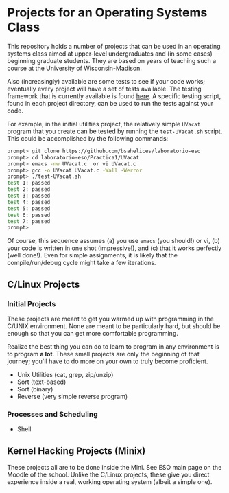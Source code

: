 
# Projects for an Operating Systems Class

This repository holds a number of projects that can be used in an operating
systems class aimed at upper-level undergraduates and (in some cases)
beginning graduate students. They are based on years of teaching such a course
at the University of Wisconsin-Madison.

Also (increasingly) available are some tests to see if your code works; eventually
every project will have a set of tests available. The testing framework that is
currently available is found [here](https://github.com/remzi-arpacidusseau/ostep-projects/tree/master/tester).
A specific testing script, found in each project directory, can be used to run
the tests against your code. 

For example, in the initial utilities project, the relatively simple `UVacat`
program that you create can be tested by running the `test-UVacat.sh` script.
This could be accomplished by the following commands:
```sh
prompt> git clone https://github.com/bsahelices/laboratorio-eso
prompt> cd laboratorio-eso/Practica1/UVacat
prompt> emacs -nw UVacat.c  or vi UVacat.c
prompt> gcc -o UVacat UVacat.c -Wall -Werror
prompt> ./test-UVacat.sh
test 1: passed
test 2: passed
test 3: passed
test 4: passed
test 5: passed
test 6: passed
test 7: passed
prompt> 
```
Of course, this sequence assumes (a) you use `emacs` (you should!) or vi, (b) your
code is written in one shot (impressive!), and (c) that it works perfectly
(well done!). Even for simple assignments, it is likely that the
compile/run/debug cycle might take a few iterations.

## C/Linux Projects

### Initial Projects

These projects are meant to get you warmed up with programming in the C/UNIX
environment. None are meant to be particularly hard, but should be enough so
that you can get more comfortable programming. 

Realize the best thing you can do to learn to program in any environment is to
program **a lot**. These small projects are only the beginning of that
journey; you'll have to do more on your own to truly become proficient.

* Unix Utilities (cat, grep, zip/unzip)
* Sort (text-based)
* Sort (binary)
* Reverse (very simple reverse program)

### Processes and Scheduling

* Shell 


## Kernel Hacking Projects (Minix)

These projects all are to be done inside the
Mini. See ESO main page on the Moodle of the school. Unlike the C/Linux projects, these give
you direct experience inside a real, working operating system (albeit a simple
one).




